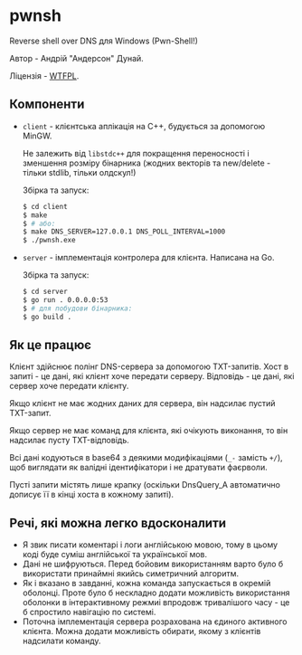# pwnsh

Reverse shell over DNS для Windows (Pwn-Shell!)

Автор - Андрій "Андерсон" Дунай.

Ліцензія - [WTFPL](http://www.wtfpl.net/).

## Компоненти

- `client` - клієнтська аплікація на C++, будується за допомогою MinGW.

  Не залежить від `libstdc++` для покращення переносності і зменшення розміру бінарника (жодних векторів та new/delete - тільки stdlib, тільки олдскул!)

  Збірка та запуск:

  ```sh
  $ cd client
  $ make
  $ # або:
  $ make DNS_SERVER=127.0.0.1 DNS_POLL_INTERVAL=1000
  $ ./pwnsh.exe
  ```

- `server` - імплементація контролера для клієнта. Написана на Go.

  Збірка та запуск:

  ```sh
  $ cd server
  $ go run . 0.0.0.0:53
  $ # для побудови бінарника:
  $ go build .
  ```

## Як це працює

Клієнт здійснює полінг DNS-сервера за допомогою TXT-запитів. Хост в запиті - це дані, які клієнт хоче передати серверу. Відповідь - це дані, які сервер хоче передати клієнту.

Якщо клієнт не має жодних даних для сервера, він надсилає пустий TXT-запит.

Якщо сервер не має команд для клієнта, які очікують виконання, то він надсилає пусту TXT-відповідь.

Всі дані кодуються в base64 з деякими модифікаціями (`_-` замість `+/`), щоб виглядати як валідні ідентифікатори і не дратувати фаєрволи.

Пусті запити містять лише крапку (оскільки DnsQuery_A автоматично дописує її в кінці хоста в кожному запиті).

## Речі, які можна легко вдосконалити

- Я звик писати коментарі і логи англійською мовою, тому в цьому коді буде суміш англійської та української мов.
- Дані не шифруються. Перед бойовим використанням варто було б використати принаймні якийсь симетричний алгоритм.
- Як і вказано в завданні, кожна команда запускається в окремій оболонці.
  Проте було б нескладно додати можливість використання оболонки в інтерактивному режмиі впродовж тривалішого часу - це б спростило навігацію по системі.
- Поточна імплементація сервера розрахована на єдиного активного клієнта. Можна додати можливість обирати, якому з клієнтів надсилати команду.
